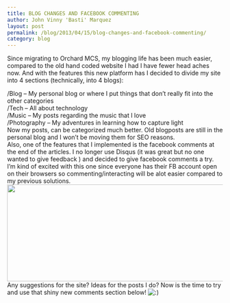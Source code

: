 ```yaml
---
title: BLOG CHANGES AND FACEBOOK COMMENTING
author: John Vinny 'Basti' Marquez
layout: post
permalink: /blog/2013/04/15/blog-changes-and-facebook-commenting/
category: blog
---
```

Since migrating to Orchard MCS, my blogging life has been much easier, compared to the old hand coded website I had I have fewer head aches now. And with the features this new platform has I decided to divide my site into 4 sections (technically, into 4 blogs):

<div>
  /Blog &#8211; My personal blog or where I put things that don&#8217;t really fit into the other categories
</div>

<div>
  /Tech &#8211; All about technology
</div>

<div>
  /Music &#8211; My posts regarding the music that I love
</div>

<div>
  /Photography &#8211; My adventures in learning how to capture light
</div>

<div>
</div>

<div>
  Now my posts, can be categorized much better. Old blogposts are still in the personal blog and I won&#8217;t be moving them for SEO reasons.
</div>

<div>
</div>

<div>
  Also, one of the features that I implemented is the facebook comments at the end of the articles. I no longer use Disqus (it was great but no one wanted to give feedback ) and decided to give facebook comments a try. I&#8217;m kind of excited with this one since everyone has their FB account open on their browsers so commenting/interacting will be alot easier compared to my previous solutions.
</div>

<div>
</div>

<div style="text-align: center;">
  <img alt="" src="http://i1169.photobucket.com/albums/r511/johnvinnymarquez/ScreenShot2013-04-15at44635PM_zps2a09a7df.png" width="600" height="226" />
</div>

<div>
</div>

<div>
  Any suggestions for the site? Ideas for the posts I do? Now is the time to try and use that shiny new comments section below! <img src="http://johnvinnymarquez.net/wp-includes/images/smilies/icon_smile.gif" alt=":)" class="wp-smiley" />
</div>

<div>
</div>

<div>
</div>